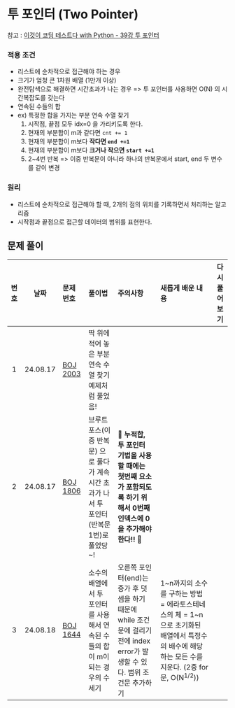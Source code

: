 # 투 포인터 (Two Pointer)

참고 : [이것이 코딩 테스트다 with Python - 39강 투 포인터](https://www.youtube.com/watch?v=ttLRltNDiCo&t=6s)

### 적용 조건

- 리스트에 순차적으로 접근해야 하는 경우
- 크기가 엄청 큰 1차원 배열 (1만개 이상)
- 완전탐색으로 해결하면 시간초과가 나는 경우 => 투 포인터를 사용하면 O(N) 의 시간복잡도를 갖는다
- 연속된 수들의 합
- ex) 특정한 합을 가지는 부분 연속 수열 찾기
    1. 시작점, 끝점 모두 idx=0 을 가리키도록 한다.
    2. 현재의 부분합이 m과 같다면 `cnt += 1`
    3. 현재의 부분합이 m보다 **작다면 `end +=1`**
    4. 현재의 부분합이 m보다 **크거나 작으면 `start +=1`**
    5. 2~4번 반복
       => 이중 반복문이 아니라 하나의 반복문에서 start, end 두 변수를 같이 변경

### 원리

- 리스트에 순차적으로 접근해야 할 때, 2개의 점의 위치를 기록하면서 처리하는 알고리즘
- 시작점과 끝점으로 접근할 데이터의 범위를 표현한다.



## 문제 풀이

| 번호 |    날짜    | 문제 번호                                            | 풀이법                                                     | 주의사항                                                                               | 새롭게 배운 내용                                                                                               | 다시 풀어보기 |
|:--:|:--------:|:-------------------------------------------------|:--------------------------------------------------------|:-----------------------------------------------------------------------------------|:--------------------------------------------------------------------------------------------------------|:-------:|
| 1  | 24.08.17 | [BOJ 2003](https://www.acmicpc.net/problem/2003) | 딱 위에 적어 놓은 부분 연속 수열 찾기 예제처럼 풀었음!                        |                                                                                    |                                                                                                         |         |
| 2  | 24.08.17 | [BOJ 1806](https://www.acmicpc.net/problem/1806) | 브루트 포스(이중 반복문) 으로 풀다가 계속 시간 초과가 나서 투 포인터(반복문 1번)로 풀었당~! | **🚨 누적합, 투 포인터 기법을 사용할 때에는 첫번째 요소가 포함되도록 하기 위해서 0번째 인덱스에 0을 추가해야 한다!! 🚨**        |                                                                                                         |         |
| 3  | 24.08.18 | [BOJ 1644](https://www.acmicpc.net/problem/1644) | 소수의 배열에서 투 포인터를 사용해서 연속된 수들의 합이 m이 되는 경우의 수 세기          | 오른쪽 포인터(end)는 증가 후 덧셈을 하기 때문에 while 조건문에 걸리기 전에 index error가 발생할 수 있다. 범위 조건문 추가하기 | 1~n까지의 소수를 구하는 방법 = 에라토스테네스의 체 = 1~n으로 초기화된 배열에서 특정수의 배수에 해당하는 모든 수를 지운다. (2중 for문, O(N<sup>1/2</sup>)) |         |
